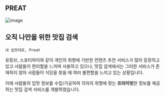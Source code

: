 ## PREAT

![image](https://github.com/TEAM-PREAT/.github/assets/76798309/66d04308-4b0b-47b7-a50c-ac2e912dbaff)


## 오직 나만을 위한 맛집 검색

`내 입맛대로, Preat`

유튜브, 스포티파이와 같이 개인의 취향에 기반한 컨텐츠 추천 서비스가 많이 등장하고 있고 사람들이 편리함을 느끼며 사용하고 있으나, 맛집 검색에서는 그러한 서비스가 존재하지 않아 사람들이 식당을 찾을 때 여러 불편함을 느끼고 있는 상황입니다.

이에 사람들의 입맛 정보를 수집/가공하여 각자의 취향에 맞는 **프라이빗**한 정보를 제공하는 맛집 검색 서비스를 개발하였습니다.
<!--


**Here are some ideas to get you started:**

🙋‍♀️ A short introduction - what is your organization all about?
🌈 Contribution guidelines - how can the community get involved?
👩‍💻 Useful resources - where can the community find your docs? Is there anything else the community should know?
🍿 Fun facts - what does your team eat for breakfast?
🧙 Remember, you can do mighty things with the power of [Markdown](https://docs.github.com/github/writing-on-github/getting-started-with-writing-and-formatting-on-github/basic-writing-and-formatting-syntax)
-->

